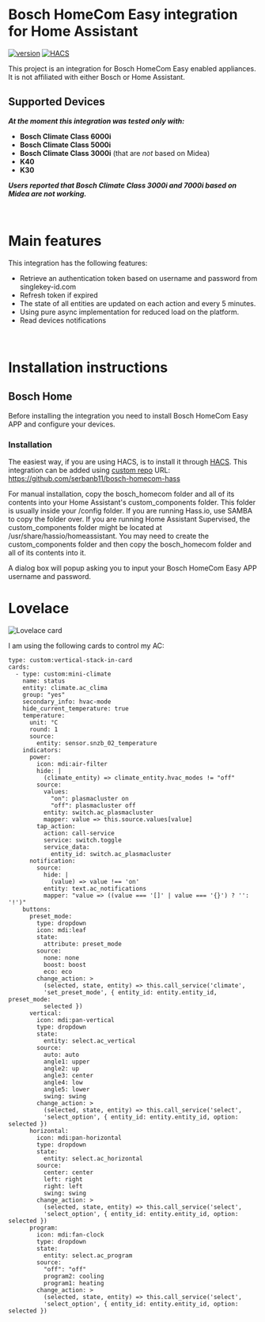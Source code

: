 # Bosch HomeCom Easy integration for Home Assistant

[![version](https://img.shields.io/github/manifest-json/v/serbanb11/bosch-homecom-hass?filename=custom_components%2Fbosch_homecom%2Fmanifest.json&color=slateblue)](https://github.com/serbanb11/bosch-homecom-hass/releases/latest)
[![HACS](https://img.shields.io/badge/HACS-Default-orange.svg?logo=HomeAssistantCommunityStore&logoColor=white)](https://github.com/hacs/integration)


This project is an integration for Bosch HomeCom Easy enabled appliances. It is not affiliated with either Bosch or Home Assistant.

## Supported Devices

***At the moment this integration was tested only with:***
- **Bosch Climate Class 6000i**
- **Bosch Climate Class 5000i**
- **Bosch Climate Class 3000i** (that are *not* based on Midea)
- **K40**
- **K30**

***Users reported that Bosch Climate Class 3000i and 7000i based on Midea are not working.***

</br>

# Main features
This integration has the following features:
* Retrieve an authentication token based on username and password from singlekey-id.com
* Refresh token if expired
* The state of all entities are updated on each action and every 5 minutes.
* Using pure async implementation for reduced load on the platform.
* Read devices notifications

</br>

# Installation instructions
## Bosch Home
Before installing the integration you need to install Bosch HomeCom Easy APP and configure your devices.

### Installation
The easiest way, if you are using HACS, is to install it through [HACS](https://hacs.xyz/). This integration can be added using [custom repo](https://www.hacs.xyz/docs/faq/custom_repositories/)
URL: https://github.com/serbanb11/bosch-homecom-hass

For manual installation, copy the bosch_homecom folder and all of its contents into your Home Assistant's custom_components folder. This folder is usually inside your /config folder. If you are running Hass.io, use SAMBA to copy the folder over. If you are running Home Assistant Supervised, the custom_components folder might be located at /usr/share/hassio/homeassistant. You may need to create the custom_components folder and then copy the bosch_homecom folder and all of its contents into it.

A dialog box will popup asking you to input your Bosch HomeCom Easy APP username and password. 


# Lovelace

![Lovelace card](/img/card.png)

I am using the following cards to control my AC:

```
type: custom:vertical-stack-in-card
cards:
  - type: custom:mini-climate
    name: status
    entity: climate.ac_clima
    group: "yes"
    secondary_info: hvac-mode
    hide_current_temperature: true
    temperature:
      unit: °C
      round: 1
      source:
        entity: sensor.snzb_02_temperature
    indicators:
      power:
        icon: mdi:air-filter
        hide: |
          (climate_entity) => climate_entity.hvac_modes != "off"
        source:
          values:
            "on": plasmacluster on
            "off": plasmacluster off
          entity: switch.ac_plasmacluster
          mapper: value => this.source.values[value]
        tap_action:
          action: call-service
          service: switch.toggle
          service_data:
            entity_id: switch.ac_plasmacluster
      notification:
        source:
          hide: |
            (value) => value !== 'on'
          entity: text.ac_notifications
          mapper: "value => ((value === '[]' | value === '{}') ? '': '!')"
    buttons:
      preset_mode:
        type: dropdown
        icon: mdi:leaf
        state:
          attribute: preset_mode
        source:
          none: none
          boost: boost
          eco: eco
        change_action: >
          (selected, state, entity) => this.call_service('climate',
          'set_preset_mode', { entity_id: entity.entity_id, preset_mode:
          selected })
      vertical:
        icon: mdi:pan-vertical
        type: dropdown
        state:
          entity: select.ac_vertical
        source:
          auto: auto
          angle1: upper
          angle2: up
          angle3: center
          angle4: low
          angle5: lower
          swing: swing
        change_action: >
          (selected, state, entity) => this.call_service('select',
          'select_option', { entity_id: entity.entity_id, option: selected })
      horizontal:
        icon: mdi:pan-horizontal
        type: dropdown
        state:
          entity: select.ac_horizontal
        source:
          center: center
          left: right
          right: left
          swing: swing
        change_action: >
          (selected, state, entity) => this.call_service('select',
          'select_option', { entity_id: entity.entity_id, option: selected })
      program:
        icon: mdi:fan-clock
        type: dropdown
        state:
          entity: select.ac_program
        source:
          "off": "off"
          program2: cooling
          program1: heating
        change_action: >
          (selected, state, entity) => this.call_service('select',
          'select_option', { entity_id: entity.entity_id, option: selected })
```
